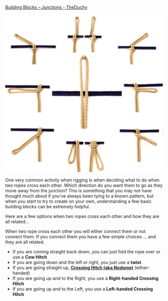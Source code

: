 [Building Blocks – Junctions - TheDuchy](https://www.theduchy.com/building-blocks-junctions/#big-picture)

![junctions](assets/building-blocks-junctions-Sq-1200x1200.jpg)

One very common activity when rigging is when deciding what to do  when two
ropes cross each other. Which direction do you want them to go as they move
away from the junction? This is something that you may  not have thought much
about if you’ve always been tying to a known  pattern, but when you start to
try to create on your own, understanding a few basic building blocks can be
extremely helpful.

Here are a few options when two ropes cross each other and how they are all
related…

When two rope cross each other you will either connect them or not  connect
them. If you connect them you have a few simple choices … and  they are all
related.
- If you are coming straight back down, you can just fold the rope over or use
  a **Cow Hitch**
- If you are going down and the left or right, you just use a **twist**
- If you are going straight up, **[Crossing Hitch (aka
  Nodome)](https://www.theduchy.com/crossing-hitch/)** (either-handed)
- If you are going up and to the Right, you use a **Right-handed Crossing
  Hitch**
- If you are going up and to the Left, you use a **Left-handed Crossing Hitch**
